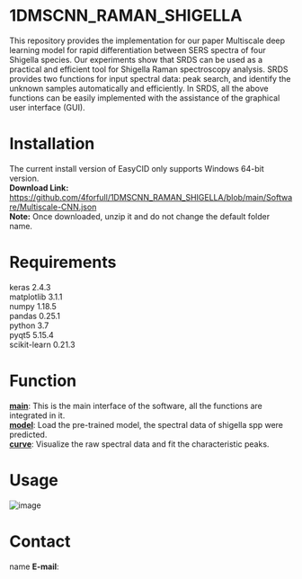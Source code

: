 # **1DMSCNN_RAMAN_SHIGELLA**
This repository provides the implementation for our paper Multiscale deep learning model for rapid differentiation between SERS spectra of four Shigella species. Our experiments show that SRDS can be used as a practical and efficient tool for Shigella Raman spectroscopy analysis. SRDS provides two functions for input spectral data: peak search, and identify the unknown samples automatically and efficiently. In SRDS, all the above functions can be easily implemented with the assistance of the graphical user interface (GUI).
# **Installation**
The current install version of EasyCID only supports Windows 64-bit version.  
**Download Link:** https://github.com/4forfull/1DMSCNN_RAMAN_SHIGELLA/blob/main/Software/Multiscale-CNN.json  
**Note:** Once downloaded, unzip it and do not change the default folder name.  
# **Requirements**  
keras 2.4.3  
matplotlib 3.1.1  
numpy 1.18.5  
pandas 0.25.1  
python 3.7  
pyqt5 5.15.4  
scikit-learn 0.21.3  
# **Function**  
[**main**](https://github.com/4forfull/1DMSCNN_RAMAN_SHIGELLA/blob/main/main.py): This is the main interface of the software, all the functions are integrated in it.  
[**model**](https://github.com/4forfull/1DMSCNN_RAMAN_SHIGELLA/blob/main/model.py): Load the pre-trained model, the spectral data of shigella spp were predicted.  
[**curve**](https://github.com/4forfull/1DMSCNN_RAMAN_SHIGELLA/blob/main/curve.py): Visualize the raw spectral data and fit the characteristic peaks.  
# **Usage**  
![image](https://github.com/4forfull/1DMSCNN_RAMAN_SHIGELLA/blob/main/Figure/read_file%26curve.png)  
# **Contact**  
name
**E-mail**: 





